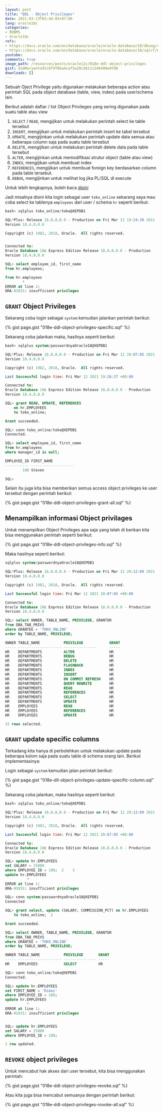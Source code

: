 ```yaml
---
layout: post
title: "DDL - Object Privileges"
date: 2021-03-13T03:44:03+07:00
lang: oracle18c
categories:
- RDBMS
- Oracle18c
refs: 
- https://docs.oracle.com/en/database/oracle/oracle-database/18/dbseg/configuring-privilege-and-role-authorization.html#GUID-1592480B-9EFC-4C3F-B84F-F518A5B80CF9
- https://docs.oracle.com/en/database/oracle/oracle-database/18/sqlrf/GRANT.html#GUID-20B4E2C0-A7F8-4BC8-A5E8-BE61BDC41AC3__BGBCIIEG
youtube: 
comments: true
image_path: /resources/posts/oracle12c/018e-ddl-object-privileges
gist: dimMaryanto93/8f9f0ba4caf5a28c56111246499e97d0
downloads: []
---
```


Sebuah Oject Privilege yaitu digunakan melakukan beberapa action atau perintah SQL pada object database (table, view, index) pada user/schema lain.

Berikut adalah daftar / list Object Privileges yang sering digunakan pada suatu table atau view

1. `SELECT` / `READ`, mengijikan untuk melakukan perintah select ke table tersebut
2. `INSERT`, mengijikan untuk melakukan perintah insert ke tabel tersebut
3. `UPDATE`, mengijinkan untuk melakukan perintah update data semua atau beberapa column saja pada suatu table tersebut
4. `DELETE`, mengijikan untuk melakukan perintah delete data pada table tersebut
5. `ALTER`, mengijinkan untuk memodifikasi strutur object (table atau view)
6. `INDEX`, mengijikan untuk membuat index
7. `REFERENCES`, mengijikan untuk membuat foreign key berdasarkan column pada table tersebut.
8. `DEBUG`, mengijinkan untuk melihat log jika PL/SQL di execute

Untuk lebih lengkapnya, boleh baca [disini](https://docs.oracle.com/en/database/oracle/oracle-database/18/sqlrf/GRANT.html#GUID-20B4E2C0-A7F8-4BC8-A5E8-BE61BDC41AC3__BGBCIIEG)

Jadi misalnya disini kita login sebagai user `toko_online` sekarang saya mau coba select ke tablenya `employees` dari user / schema `hr` seperti berikut:

```sql
bash> sqlplus toko_online/toko@XEPDB1

SQL*Plus: Release 18.0.0.0.0 - Production on Fri Mar 12 19:24:30 2021
Version 18.4.0.0.0

Copyright (c) 1982, 2018, Oracle.  All rights reserved.


Connected to:
Oracle Database 18c Express Edition Release 18.0.0.0.0 - Production
Version 18.4.0.0.0

SQL> select employee_id, first_name
from hr.employees;

from hr.employees
        *
ERROR at line 2:
ORA-01031: insufficient privileges
```

## `GRANT` Object Privileges

Sekarang coba login sebagai `system` kemudian jalankan perintah berikut:

{% gist page.gist "018e-ddl-object-privileges-specific.sql" %}

Sekarang coba jalankan maka, hasilnya seperti berikut:

```sql
bash> sqlplus system/passwordnyaOracle18@XEPDB1

SQL*Plus: Release 18.0.0.0.0 - Production on Fri Mar 12 20:07:05 2021
Version 18.4.0.0.0

Copyright (c) 1982, 2018, Oracle.  All rights reserved.

Last Successful login time: Fri Mar 12 2021 19:26:37 +00:00

Connected to:
Oracle Database 18c Express Edition Release 18.0.0.0.0 - Production
Version 18.4.0.0.0

SQL> grant READ, UPDATE, REFERENCES
    on hr.EMPLOYEES
    to toko_online;

Grant succeeded.

SQL> conn toko_online/toko@XEPDB1
Connected.

SQL> select employee_id, first_name
from hr.employees
where manager_id is null;

EMPLOYEE_ID FIRST_NAME
----------- --------------------
        100 Steven

SQL>
```

Selain itu juga kita bisa memberikan semua access object privileges ke user tersebut dengan perintah berikut:

{% gist page.gist "018e-ddl-object-privileges-grant-all.sql" %}

## Menampilkan informasi Object privilages

Untuk menampilkan Object Privileges apa saja yang telah di berikan kita bisa menggunakan perintah seperti berikut:

{% gist page.gist "018e-ddl-object-privileges-info.sql" %}

Maka hasilnya seperti berikut:

```sql
sqlplus system/passwordnyaOracle18@XEPDB1

SQL*Plus: Release 18.0.0.0.0 - Production on Fri Mar 12 20:12:09 2021
Version 18.4.0.0.0

Copyright (c) 1982, 2018, Oracle.  All rights reserved.

Last Successful login time: Fri Mar 12 2021 20:07:05 +00:00

Connected to:
Oracle Database 18c Express Edition Release 18.0.0.0.0 - Production
Version 18.4.0.0.0

SQL> select OWNER, TABLE_NAME, PRIVILEGE, GRANTOR
from DBA_TAB_PRIVS
where GRANTEE = 'TOKO_ONLINE'
order by TABLE_NAME, PRIVILEGE;

OWNER TABLE_NAME           PRIVILEGE            GRANT
----- -------------------- ---------------      -----
HR    DEPARTMENTS          ALTER                HR
HR    DEPARTMENTS          DEBUG                HR
HR    DEPARTMENTS          DELETE               HR
HR    DEPARTMENTS          FLASHBACK            HR
HR    DEPARTMENTS          INDEX                HR
HR    DEPARTMENTS          INSERT               HR
HR    DEPARTMENTS          ON COMMIT REFRESH    HR
HR    DEPARTMENTS          QUERY REWRITE        HR
HR    DEPARTMENTS          READ                 HR
HR    DEPARTMENTS          REFERENCES           HR
HR    DEPARTMENTS          SELECT               HR
HR    DEPARTMENTS          UPDATE               HR
HR    EMPLOYEES            READ                 HR
HR    EMPLOYEES            REFERENCES           HR
HR    EMPLOYEES            UPDATE               HR

15 rows selected.
```

## `GRANT` update specific columns

Terkadang kita hanya di perbolehkan untuk melakukan update pada beberapa kolom saja pada suatu table di schema orang lain. Berikut implementasinya:

Login sebagai `system` kemudian jalan perintah berikut:

{% gist page.gist "018e-dll-object-privileges-update-specific-column.sql" %}

Sekarang coba jalankan, maka hasilnya seperti berikut:

```sql
bash> sqlplus toko_online/toko@XEPDB1

SQL*Plus: Release 18.0.0.0.0 - Production on Fri Mar 12 20:12:09 2021
Version 18.4.0.0.0

Copyright (c) 1982, 2018, Oracle.  All rights reserved.

Last Successful login time: Fri Mar 12 2021 20:07:05 +00:00

Connected to:
Oracle Database 18c Express Edition Release 18.0.0.0.0 - Production
Version 18.4.0.0.0

SQL> update hr.EMPLOYEES
set SALARY = 25000
where EMPLOYEE_ID = 100;  2    3
update hr.EMPLOYEES
          *
ERROR at line 1:
ORA-01031: insufficient privileges

SQL> conn system/passwordnyaOracle18@XEPDB1
Connected

SQL> grant select, update (SALARY, COMMISSION_PCT) on hr.EMPLOYEES
    to toko_online;  2

Grant succeeded.

SQL> select OWNER, TABLE_NAME, PRIVILEGE, GRANTOR
from DBA_TAB_PRIVS
where GRANTEE = 'TOKO_ONLINE'
order by TABLE_NAME, PRIVILEGE;

OWNER TABLE_NAME           PRIVILEGE       GRANT
----- -------------------- --------------- -----
HR    EMPLOYEES            SELECT          HR

SQL> conn toko_online/toko@XEPDB1
Connected.

SQL> update hr.EMPLOYEES
set FIRST_NAME = 'Dimas'
where EMPLOYEE_ID = 100;
update hr.EMPLOYEES
          *
ERROR at line 1:
ORA-01031: insufficient privileges


SQL> update hr.EMPLOYEES
set SALARY = 25000
where EMPLOYEE_ID = 100;

1 row updated.
```

## `REVOKE` object privileges

Untuk mencabut hak akses dari user tersebut, kita bisa menggunakan perintah:

{% gist page.gist "018e-ddl-object-privileges-revoke.sql" %}

Atau kita juga bisa mencabut semuanya dengan perintah berikut:

{% gist page.gist "018e-ddl-object-privileges-rovoke-all.sql" %}